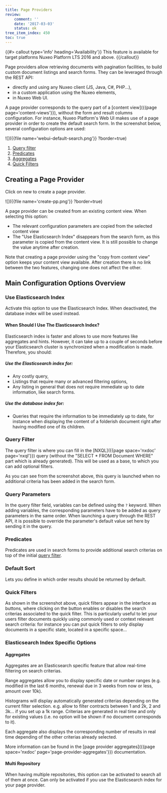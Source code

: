 ```yaml
---
title: Page Providers
review:
    comment: ''
    date: '2017-03-03'
    status: ok
tree_item_index: 450
toc: true
---
```


{{#> callout type='info' heading='Availability'}}
This feature is available for target platforms Nuxeo Platform LTS 2016 and above.
{{/callout}}

Page providers allow retrieving documents with pagination facilities, to build custom document listings and search forms.
They can be leveraged through the REST API:

- directly and using any Nuxeo client (JS, Java, C#, PHP...),
- in a custom application using the Nuxeo elements,
- in Nuxeo Web UI.

A page provider corresponds to the query part of a [content view]({{page page='content-views'}}), without the form and result columns configuration. For instance, Nuxeo Platform's Web UI makes use of a page provider in order to create the default search form. In the screenshot below, several configuration options are used:

![]({{file name='webui-default-search.png'}} ?border=true)

1. <a href='#page-provider-query-filter'>Query filter</a>
1. <a href='#page-provider-predicates'>Predicates</a>
1. <a href='#page-provider-aggregates'>Aggregates</a>
1. <a href='#page-provider-quick-filters'>Quick Filters</a>

## Creating a Page Provider
Click on new to create a page provider.

![]({{file name='create-pp.png'}} ?border=true)

A page provider can be created from an existing content view. When selecting this option:
- The relevant configuration parameters are copied from the selected content view
- The "Use Elasticsearch Index" disappears from the search form, as this parameter is copied from the content view. It is still possible to change the value anytime after creation.

Note that creating a page provider using the "copy from content view" option keeps your content view available. After creation there is no link between the two features, changing one does not affect the other.

## Main Configuration Options Overview

### Use Elasticsearch Index
Activate this option to use the Elasticsearch Index. When deactivated, the database index will be used instead.

#### When Should I Use The Elasticsearch Index?
Elasticsearch index is faster and allows to use more features like aggregates and hints. However, it can take up to a couple of seconds before your Elasticsearch cluster is synchronized when a modification is made. Therefore, you should:

##### Use the Elasticsearch index for:

- Any costly query,
- Listings that require many or advanced filtering options,
- Any listing in general that does not require immediate up to date information, like search forms.

##### Use the database index for:

- Queries that require the information to be immediately up to date, for instance when displaying the content of a folderish document right after having modified one of its children.

<a name='page-provider-query-filter'></a>
### Query Filter
The query filter is where you can fill in the [NXQL]({{page space='nxdoc' page='nxql'}}) query (without the "SELECT * FROM Document WHERE" part which is already generated). This will be used as a base, to which you can add optional filters.

As you can see from the screenshot above, this query is launched when no additional criteria has been added in the search form.

### Query Parameters
In the query filter field, variables can be defined using the `?` keyword. When adding variables, the corresponding parameters have to be added as query parameters in the same order. When launching a query through the REST API, it is possible to override the parameter's default value set here by sending it in the query.

<a name='page-provider-predicates'></a>
### Predicates
Predicates are used in search forms to provide additional search criterias on top of the initial <a href='#page-provider-query-filter'>query filter</a>.

### Default Sort
Lets you define in which order results should be returned by default.

<a name='page-provider-quick-filters'></a>
### Quick Filters
As shown in the screenshot above, quick filters appear in the interface as buttons, where clicking on the button enables or disables the search criterias associated to the quick filter. This is particularly useful to let your users filter documents quickly using commonly used or context relevant search criteria: for instance you can put quick filters to only display documents in a specific state, located in a specific space...

### Elasticsearch Index Specific Options

<a name='page-provider-aggregates'></a>
#### Aggregates
Aggregates are an Elasticsearch specific feature that allow real-time filtering on search criterias.

Range aggregates allow you to display specific date or number ranges (e.g. modified in the last 6 months, renewal due in 3 weeks from now or less, amount over 10k).

Histograms will display automatically generated criterias depending on the current filter selection. e.g. allow to filter contracts between 1 and 2k, 2 and 3k... if you set up a 1k range. Criterias are generated in real time and only for existing values (i.e. no option will be shown if no document corresponds to it).

Each aggregate also displays the corresponding number of results in real time depending of the other criterias already selected.

More information can be found in the [page provider aggregates]({{page space='nxdoc' page='page-provider-aggregates'}}) documentation.

#### Multi Repository
When having multiple repositories, this option can be activated to search all of them at once. Can only be activated if you use the Elasticsearch index for your page provider.